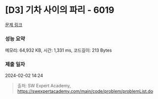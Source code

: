 # [D3] 기차 사이의 파리 - 6019 

[문제 링크](https://swexpertacademy.com/main/code/problem/problemDetail.do?contestProbId=AWajaTmaZw4DFAWM) 

### 성능 요약

메모리: 64,932 KB, 시간: 1,331 ms, 코드길이: 213 Bytes

### 제출 일자

2024-02-02 14:24



> 출처: SW Expert Academy, https://swexpertacademy.com/main/code/problem/problemList.do